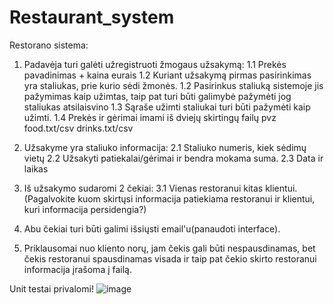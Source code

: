 # Restaurant_system

Restorano sistema:
1. Padavėja turi galėti užregistruoti žmogaus užsakymą:
	1.1 Prekės pavadinimas + kaina eurais
	1.2 Kuriant užsakymą pirmas pasirinkimas yra staliukas, prie kurio sėdi žmonės.
	1.2 Pasirinkus staliuką sistemoje jis pažymimas kaip užimtas, taip pat turi būti galimybė pažymėti jog staliukas atsilaisvino
	1.3 Sąraše užimti staliukai turi būti pažymėti kaip užimti.
	1.4 Prekės ir gėrimai imami iš dviejų skirtingų failų pvz food.txt/csv drinks.txt/csv
	
2. Užsakyme yra staliuko informacija:
	2.1 Staliuko numeris, kiek sėdimų vietų
	2.2 Užsakyti patiekalai/gėrimai ir bendra mokama suma.
 2.3 Data ir laikas

3. Iš užsakymo sudaromi 2 čekiai:
	3.1 Vienas restoranui kitas klientui.(Pagalvokite kuom skirtųsi informacija patiekiama restoranui ir klientui, kuri informacija persidengia?)
	
4. Abu čekiai turi būti galimi išsiųsti email'u(panaudoti interface).

5. Priklausomai nuo kliento norų, jam čekis gali būti nespausdinamas, bet čekis restoranui spausdinamas visada ir taip pat čekio skirto restoranui informacija įrašoma į failą.

Unit testai privalomi!
![image](https://user-images.githubusercontent.com/105394356/205505053-d5533ac6-9a36-437c-86c8-46763f177eb3.png)
